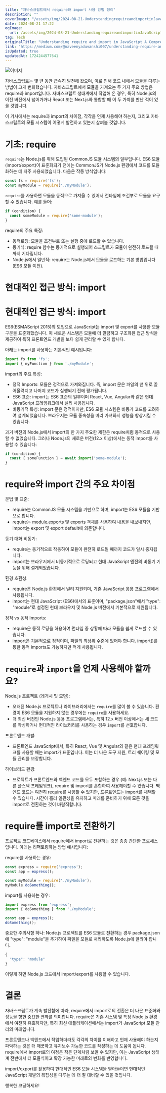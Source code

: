 ```yaml
---
title: "자바스크립트에서 require와 import 사용 방법 정리"
description: ""
coverImage: "/assets/img/2024-08-21-UnderstandingrequireandimportinJavaScriptAComprehensiveGuide_0.png"
date: 2024-08-21 17:22
ogImage: 
  url: /assets/img/2024-08-21-UnderstandingrequireandimportinJavaScriptAComprehensiveGuide_0.png
tag: Tech
originalTitle: "Understanding require and import in JavaScript A Comprehensive Guide"
link: "https://medium.com/@naveenyaduvanshi007/understanding-require-and-import-in-javascript-a-comprehensive-guide-413765bc5e44"
isUpdated: true
updatedAt: 1724244577641
---
```



![이미지](/assets/img/2024-08-21-UnderstandingrequireandimportinJavaScriptAComprehensiveGuide_0.png)

자바스크립트는 몇 년 동안 급속히 발전해 왔으며, 이로 인해 코드 내에서 모듈을 다루는 방법이 크게 변화했습니다. 자바스크립트에서 모듈을 가져오는 두 가지 주요 방법은 require과 import입니다. 자바스크립트 생태계에서 작업해 온 경우, 특히 Node.js의 이전 버전에서 넘어가거나 React 또는 Next.js와 통합할 때 이 두 가지를 만난 적이 있을 것입니다.

이 기사에서는 require과 import의 차이점, 각각을 언제 사용해야 하는지, 그리고 자바스크립트의 모듈 시스템이 어떻게 발전하고 있는지 살펴볼 것입니다.

# 기초: require

<div class="content-ad"></div>

`require`는 Node.js를 위해 도입된 CommonJS 모듈 시스템의 일부입니다. ES6 모듈(import/export)이 표준화되기 전에는 CommonJS가 Node.js 환경에서 코드를 모듈화하는 데 자주 사용되었습니다. 다음은 작동 방식입니다:

```js
const fs = require('fs');
const myModule = require('./myModule');
```

`require`를 사용하면 모듈을 동적으로 가져올 수 있어서 런타임에 조건부로 모듈을 요구할 수 있습니다. 예를 들어:

```js
if (condition) {
  const someModule = require('some-module');
}
```

<div class="content-ad"></div>

require의 주요 특징:

- 동적로딩: 모듈을 조건부로 또는 실행 중에 로드할 수 있습니다.
- 동기식: require 함수는 동기적으로 실행되어 스크립트가 모듈이 완전히 로드될 때까지 기다립니다.
- Node.js에서 일반적: require는 Node.js에서 모듈을 로드하는 기본 방법입니다 (ES6 모듈 이전).

# 현대적인 접근 방식: import

# 현대적인 접근 방식: import

<div class="content-ad"></div>

ES6(ESMAScript 2015)의 도입으로 JavaScript는 import 및 export를 사용한 모듈 구문을 표준화했습니다. 이 새로운 시스템은 모듈에 더 깔끔하고 구조화된 접근 방식을 제공하여 특히 프론트엔드 개발을 보다 쉽게 관리할 수 있게 합니다.

아래는 import를 사용하는 기본적인 예시입니다:

```js
import fs from 'fs';
import { myFunction } from './myModule';
```

import의 주요 특성:

<div class="content-ad"></div>

- 정적 Imports: 모듈은 정적으로 가져와집니다. 즉, import 문은 파일의 맨 위로 끌어올려지고 나머지 코드가 실행되기 전에 평가됩니다.
- ES6 표준: import는 ES6 표준의 일부이며 React, Vue, Angular와 같은 현대 JavaScript 프레임워크에서 널리 사용됩니다.
- 비동기적 특성: import 문은 정적이지만, ES6 모듈 시스템은 비동기 코드를 고려하여 설계되었습니다. 브라우저는 모듈 종속성을 미리 가져와서 성능을 향상시킬 수 있습니다.

과거 버전의 Node.js에서 import의 한 가지 주요한 제한은 require처럼 동적으로 사용할 수 없었습니다. 그러나 Node.js의 새로운 버전(12.x 이상)에서는 동적 import를 사용할 수 있습니다:

```js
if (condition) {
  const { someFunction } = await import('some-module');
}
```

# require와 import 간의 주요 차이점

<div class="content-ad"></div>

문법 및 표준:

- require는 CommonJS 모듈 시스템을 기반으로 하며, import는 ES6 모듈을 기반으로 합니다.
- require는 module.exports 및 exports 객체를 사용하여 내용을 내보내지만, import는 export 및 export default에 의존합니다.

동기 대화 비동기:

- require는 동기적으로 작동하여 모듈이 완전히 로드될 때까지 코드가 일시 중지됩니다.
- import는 브라우저에서 비동기적으로 로딩되고 현대 JavaScript 엔진의 비동기 기능을 위해 설계되었습니다.

<div class="content-ad"></div>

환경 호환성:

- require은 Node.js 환경에서 널리 지원되며, 기존 JavaScript 응용 프로그램에서 사용됩니다.
- import는 현대 JavaScript (ES6)에서의 표준이며, "package.json"에서 "type": "module"로 설정된 현대 브라우저 및 Node.js 버전에서 기본적으로 지원됩니다.

정적 vs 동적 Imports:

- require은 동적 로딩을 허용하여 런타임 중 상황에 따라 모듈을 쉽게 로드할 수 있습니다.
- import은 기본적으로 정적이며, 파일의 최상위 수준에 있어야 합니다. import()를 통한 동적 imports도 가능하지만 적게 사용됩니다.

<div class="content-ad"></div>

# `require`과 `import`을 언제 사용해야 할까요?

Node.js 프로젝트 (레거시 및 모던):

- 오래된 Node.js 프로젝트나 라이브러리에서는 `require`를 많이 볼 수 있습니다. 환경이 ES6 모듈을 지원하지 않는 경우에는 `require`를 사용하세요.
- 더 최신 버전인 Node.js 응용 프로그램에서는, 특히 12.x 버전 이상에서는 새 코드를 작성하거나 현대적인 라이브러리를 사용하는 경우 `import`를 선호합니다.

프론트엔드 개발:

<div class="content-ad"></div>

- 프론트엔드 JavaScript에서, 특히 React, Vue 및 Angular와 같은 현대 프레임워크를 사용할 때는 import가 표준입니다. 이는 더 나은 도구 지원, 트리 쉐이킹 및 모듈 관리를 보장합니다.

하이브리드 환경:

- 프로젝트가 프론트엔드와 백엔드 코드를 모두 포함하는 경우 (예: Next.js 또는 다른 풀스택 프레임워크), require 및 import를 혼합하여 사용해야할 수 있습니다. 백엔드 코드는 여전히 require를 사용할 수 있지만, 프론트엔드는 import를 채택할 수 있습니다. 시간이 흘러 일관성을 유지하고 미래를 준비하기 위해 모든 것을 import로 전환하는 것이 바람직합니다.

# require를 import로 전환하기

<div class="content-ad"></div>

프로젝트 코드베이스에서 require에서 import로 전환하는 것은 종종 간단한 프로세스입니다. 아래는 리팩토링하는 방법 예시입니다:

require를 사용하는 경우:

```js
const express = require('express');
const app = express();

const myModule = require('./myModule');
myModule.doSomething();
```

import를 사용하는 경우:

<div class="content-ad"></div>

```js
import express from 'express';
import { doSomething } from './myModule';

const app = express();
doSomething();
```

중요한 주의사항 하나: Node.js 프로젝트를 ES6 모듈로 전환하는 경우 package.json에 "type": "module"을 추가하여 파일을 모듈로 처리하도록 Node.js에 알려야 합니다.

```js
{
  "type": "module"
}
```

이렇게 하면 Node.js 코드에서 import/export를 사용할 수 있습니다.

<div class="content-ad"></div>

# 결론

자바스크립트가 계속 발전함에 따라, require에서 import로의 전환은 더 나은 표준화와 성능을 향한 중요한 변화를 의미합니다. require은 기존 시스템 및 특정 Node.js 환경에서 여전히 유효하지만, 특히 최신 애플리케이션에서는 import가 JavaScript 모듈 관리의 미래입니다.

프론트엔드나 백엔드에서 작업하더라도 각각의 차이를 이해하고 언제 사용해야 하는지 파악하는 것은 더 깨끗하고 유지보수 가능한 코드를 작성하는 데 도움이 됩니다. require에서 import로의 여정은 작은 단계처럼 보일 수 있지만, 이는 JavaScript 생태계 전반에서 더 모듈식이고 확장 가능한 미래로의 변화를 반영합니다.

import/export를 활용하여 현대적인 ES6 모듈 시스템을 받아들이면 현대적인 JavaScript 개발의 복잡성을 다루는 데 더 잘 대비할 수 있을 것입니다.

<div class="content-ad"></div>

행복한 코딩하세요!